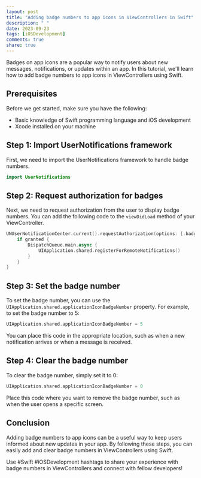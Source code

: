 ```yaml
---
layout: post
title: "Adding badge numbers to app icons in ViewControllers in Swift"
description: " "
date: 2023-09-23
tags: [iOSDevelopment]
comments: true
share: true
---
```


Badges on app icons are a popular way to notify users about new messages, notifications, or updates within an app. In this tutorial, we'll learn how to add badge numbers to app icons in ViewControllers using Swift.

## Prerequisites

Before we get started, make sure you have the following:

- Basic knowledge of Swift programming language and iOS development
- Xcode installed on your machine

## Step 1: Import UserNotifications framework

First, we need to import the UserNotifications framework to handle badge numbers.

```swift
import UserNotifications
```

## Step 2: Request authorization for badges

Next, we need to request authorization from the user to display badge numbers. You can add the following code to the `viewDidLoad` method of your ViewController.

```swift
UNUserNotificationCenter.current().requestAuthorization(options: [.badge]) { (granted, error) in
    if granted {
        DispatchQueue.main.async {
            UIApplication.shared.registerForRemoteNotifications()
        }
    }
}
```

## Step 3: Set the badge number

To set the badge number, you can use the `UIApplication.shared.applicationIconBadgeNumber` property. For example, to set the badge number to 5:

```swift
UIApplication.shared.applicationIconBadgeNumber = 5
```

You can place this code in the appropriate location, such as when a new notification arrives or when a message is received.

## Step 4: Clear the badge number

To clear the badge number, simply set it to 0:

```swift
UIApplication.shared.applicationIconBadgeNumber = 0
```

Place this code where you want to remove the badge number, such as when the user opens a specific screen.

## Conclusion

Adding badge numbers to app icons can be a useful way to keep users informed about new updates in your app. By following these steps, you can easily add and clear badge numbers in ViewControllers using Swift.

Use #Swift #iOSDevelopment hashtags to share your experience with badge numbers in ViewControllers and connect with fellow developers!